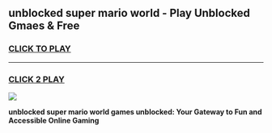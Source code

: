 
## unblocked super mario world - Play Unblocked Gmaes & Free
<h3>
<a href="https://news.freeplayer.one?title=unblocked_super_mario_world&ref=16F">CLICK TO PLAY</a></h3>
<hr>

<h3>
<a href="https://news.freeplayer.one?title=unblocked_super_mario_world&ref=16F">CLICK 2 PLAY</a>
  
</h3>

<a href="https://news.freeplayer.one?title=unblocked_super_mario_world&ref=16F/"><img src="https://clearcache.store/games.png"></a>


**unblocked super mario world games unblocked: Your Gateway to Fun and Accessible Online Gaming**
